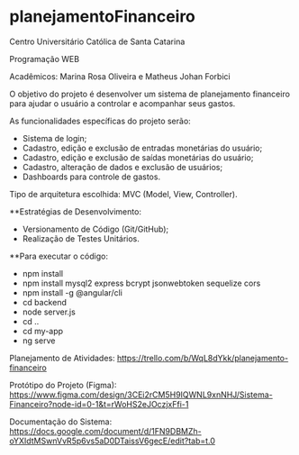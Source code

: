 # planejamentoFinanceiro

Centro Universitário Católica de Santa Catarina

Programação WEB

Acadêmicos: Marina Rosa Oliveira e Matheus Johan Forbici

O objetivo do projeto é desenvolver um sistema de planejamento financeiro para ajudar o usuário a controlar e acompanhar seus gastos.

As funcionalidades específicas do projeto serão:
- Sistema de login;
- Cadastro, edição e exclusão de entradas monetárias do usuário;
- Cadastro, edição e exclusão de saídas monetárias do usuário;
- Cadastro, alteração de dados e exclusão de usuários;
- Dashboards para controle de gastos.

Tipo de arquitetura escolhida: MVC (Model, View, Controller).

**Estratégias de Desenvolvimento:
- Versionamento de Código (Git/GitHub);
- Realização de Testes Unitários.

**Para executar o código:
- npm install
- npm install mysql2 express bcrypt jsonwebtoken sequelize cors
- npm install -g @angular/cli
- cd backend
- node server.js
- cd ..
- cd my-app
- ng serve

Planejamento de Atividades:
https://trello.com/b/WqL8dYkk/planejamento-financeiro

Protótipo do Projeto (Figma):
https://www.figma.com/design/3CEi2rCM5H9IQWNL9xnNHJ/Sistema-Financeiro?node-id=0-1&t=rWoHS2eJOczjxFfi-1

Documentação do Sistema: 
https://docs.google.com/document/d/1FN9DBMZh-oYXIdtMSwnVvR5p6vs5aD0DTaissV6gecE/edit?tab=t.0
